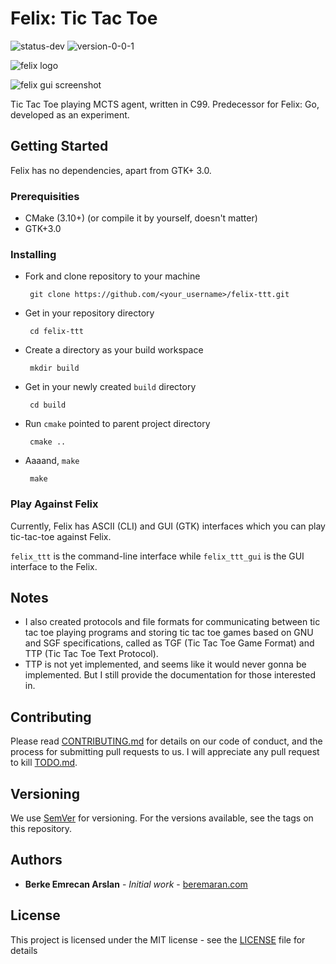 # Felix: Tic Tac Toe
![status-dev](https://img.shields.io/badge/status-dev-yellow.svg) ![version-0-0-1](https://img.shields.io/badge/version-0.0.1-blue.svg)

![felix logo](https://beremaran.com/felix.png)

![felix gui screenshot](https://beremaran.com/felix_ss.jpg)

Tic Tac Toe playing MCTS agent, written in C99. Predecessor for Felix: Go, developed as an experiment.

## Getting Started

Felix has no dependencies, apart from GTK+ 3.0.

### Prerequisities

 * CMake (3.10+) (or compile it by yourself, doesn't matter)
 * GTK+3.0
 

### Installing

 * Fork and clone repository to your machine
   
        git clone https://github.com/<your_username>/felix-ttt.git
        
 * Get in your repository directory
        
        cd felix-ttt
        
 * Create a directory as your build workspace
 
        mkdir build
        
 * Get in your newly created `build` directory
 
        cd build
        
 * Run `cmake` pointed to parent project directory
 
        cmake ..
        
 * Aaaand, `make`
 
        make
        
### Play Against Felix

Currently, Felix has ASCII (CLI) and GUI (GTK) interfaces which you can play tic-tac-toe against Felix.

`felix_ttt` is the command-line interface while `felix_ttt_gui` is the GUI interface to the Felix.

## Notes

 * I also created protocols and file formats for communicating between tic tac toe playing programs and storing tic tac toe games based on GNU and SGF specifications, called as TGF (Tic Tac Toe Game Format) and TTP (Tic Tac Toe Text Protocol).
 * TTP is not yet implemented, and seems like it would never gonna be implemented. But I still provide the documentation for those interested in.

## Contributing
Please read [CONTRIBUTING.md](CONTRIBUTING.md) for details on our code of conduct, and the process for submitting pull requests to us.
I will appreciate any pull request to kill [TODO.md](TODO.md).

## Versioning

We use [SemVer](http://semver.org/) for versioning. For the versions available, see the tags on this repository.

## Authors

 * __Berke Emrecan Arslan__ - _Initial work_ - [beremaran.com](beremaran.com)
 
## License

This project is licensed under the MIT license - see the [LICENSE](LICENSE) file for details